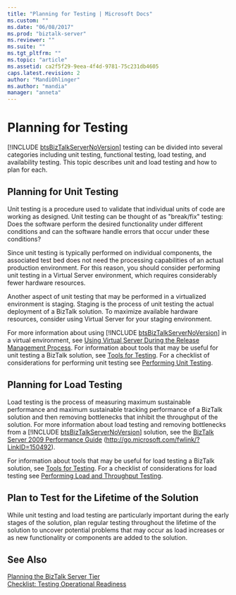 ```yaml
---
title: "Planning for Testing | Microsoft Docs"
ms.custom: ""
ms.date: "06/08/2017"
ms.prod: "biztalk-server"
ms.reviewer: ""
ms.suite: ""
ms.tgt_pltfrm: ""
ms.topic: "article"
ms.assetid: ca2f5f29-9eea-4f4d-9781-75c231db4605
caps.latest.revision: 2
author: "MandiOhlinger"
ms.author: "mandia"
manager: "anneta"
---
```

# Planning for Testing
[!INCLUDE [btsBizTalkServerNoVersion](../includes/btsbiztalkservernoversion-md.md)] testing can be divided into several categories including unit testing, functional testing, load testing, and availability testing. This topic describes unit and load testing and how to plan for each.  
  
## Planning for Unit Testing  
 Unit testing is a procedure used to validate that individual units of code are working as designed. Unit testing can be thought of as "break/fix" testing: Does the software perform the desired functionality under different conditions and can the software handle errors that occur under these conditions?  
  
 Since unit testing is typically performed on individual components, the associated test bed does not need the processing capabilities of an actual production environment. For this reason, you should consider performing unit testing in a Virtual Server environment, which requires considerably fewer hardware resources.  
  
 Another aspect of unit testing that may be performed in a virtualized environment is staging. Staging is the process of unit testing the actual deployment of a BizTalk solution. To maximize available hardware resources, consider using Virtual Server for your staging environment.  
  
 For more information about using [!INCLUDE [btsBizTalkServerNoVersion](../includes/btsbiztalkservernoversion-md.md)] in a virtual environment, see [Using Virtual Server During the Release Management Process](../technical-guides/planning-the-development-testing-staging-and-production-environments.md#BKMK_VirtualServ). For information about tools that may be useful for unit testing a BizTalk solution, see [Tools for Testing](~/technical-guides/tools-for-testing.md). For a checklist of considerations for performing unit testing see [Performing Unit Testing](../technical-guides/performing-unit-testing.md).  
  
## Planning for Load Testing  
 Load testing is the process of measuring maximum sustainable performance and maximum sustainable tracking performance of a BizTalk solution and then removing bottlenecks that inhibit the throughput of the solution. For more information about load testing and removing bottlenecks from a [!INCLUDE [btsBizTalkServerNoVersion](../includes/btsbiztalkservernoversion-md.md)] solution, see the [BizTalk Server 2009 Performance Guide](http://go.microsoft.com/fwlink/?LinkID=150492) (<http://go.microsoft.com/fwlink/?LinkID=150492>).  
  
 For information about tools that may be useful for load testing a BizTalk solution, see [Tools for Testing](~/technical-guides/tools-for-testing.md). For a checklist of considerations for load testing see [Performing Load and Throughput Testing](../technical-guides/performing-load-and-throughput-testing.md).  
  
## Plan to Test for the Lifetime of the Solution  
 While unit testing and load testing are particularly important during the early stages of the solution, plan regular testing throughout the lifetime of the solution to uncover potential problems that may occur as load increases or as new functionality or components are added to the solution.  
  
## See Also  
 [Planning the BizTalk Server Tier](../technical-guides/planning-the-biztalk-server-tier.md)   
 [Checklist: Testing Operational Readiness](../technical-guides/checklist-testing-operational-readiness.md)